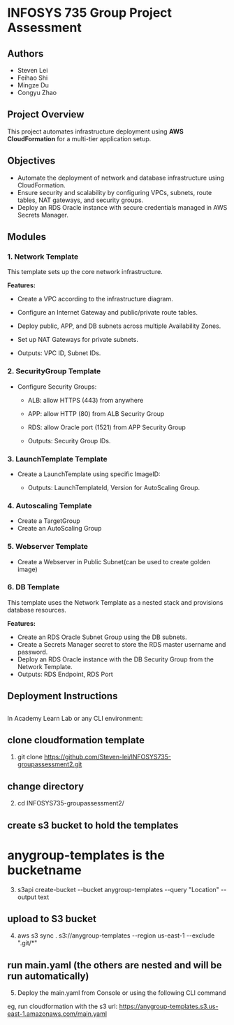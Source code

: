 # INFOSYS 735 Group Project Assessment

## Authors

- Steven Lei
- Feihao Shi
- Mingze Du
- Congyu Zhao

## Project Overview

This project automates infrastructure deployment using **AWS CloudFormation** for a multi-tier application setup.

## Objectives

- Automate the deployment of network and database infrastructure using CloudFormation.
- Ensure security and scalability by configuring VPCs, subnets, route tables, NAT gateways, and security groups.
- Deploy an RDS Oracle instance with secure credentials managed in AWS Secrets Manager.

## Modules

### 1. Network Template

This template sets up the core network infrastructure.

**Features:**

- Create a VPC according to the infrastructure diagram.
- Configure an Internet Gateway and public/private route tables.
- Deploy public, APP, and DB subnets across multiple Availability Zones.
- Set up NAT Gateways for private subnets.

- Outputs: VPC ID, Subnet IDs.

### 2. SecurityGroup Template

- Configure Security Groups:

  - ALB: allow HTTPS (443) from anywhere
  - APP: allow HTTP (80) from ALB Security Group
  - RDS: allow Oracle port (1521) from APP Security Group

  - Outputs: Security Group IDs.

### 3. LaunchTemplate Template

- Create a LaunchTemplate using specific ImageID:

  - Outputs: LaunchTemplateId, Version for AutoScaling Group.

### 4. Autoscaling Template

- Create a TargetGroup
- Create an AutoScaling Group

### 5. Webserver Template

- Create a Webserver in Public Subnet(can be used to create golden image)

### 6. DB Template

This template uses the Network Template as a nested stack and provisions database resources.

**Features:**

- Create an RDS Oracle Subnet Group using the DB subnets.
- Create a Secrets Manager secret to store the RDS master username and password.
- Deploy an RDS Oracle instance with the DB Security Group from the Network Template.
- Outputs: RDS Endpoint, RDS Port

##

##

## Deployment Instructions

##

##

In Academy Learn Lab or any CLI environment:

## clone cloudformation template

1. git clone https://github.com/Steven-lei/INFOSYS735-groupassessment2.git

## change directory

2. cd INFOSYS735-groupassessment2/

## create s3 bucket to hold the templates

# anygroup-templates is the bucketname

3. s3api create-bucket --bucket anygroup-templates --query "Location" --output text

## upload to S3 bucket

4. aws s3 sync . s3://anygroup-templates --region us-east-1 --exclude ".git/\*"

## run main.yaml (the others are nested and will be run automatically)

5. Deploy the main.yaml from Console or using the following CLI command

eg, run cloudformation with the s3 url: https://anygroup-templates.s3.us-east-1.amazonaws.com/main.yaml
